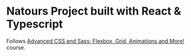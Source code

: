 # Natours Project built with React & Typescript

Follows [Advanced CSS and Sass: Flexbox, Grid, Animations and More!](https://www.udemy.com/course/advanced-css-and-sass/) course.
